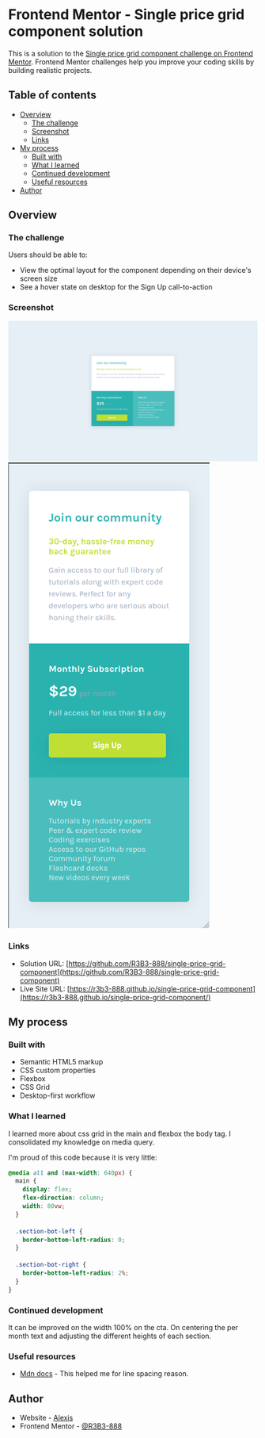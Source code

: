 # Frontend Mentor - Single price grid component solution

This is a solution to the [Single price grid component challenge on Frontend Mentor](https://www.frontendmentor.io/challenges/single-price-grid-component-5ce41129d0ff452fec5abbbc). Frontend Mentor challenges help you improve your coding skills by building realistic projects. 

## Table of contents

- [Overview](#overview)
  - [The challenge](#the-challenge)
  - [Screenshot](#screenshot)
  - [Links](#links)
- [My process](#my-process)
  - [Built with](#built-with)
  - [What I learned](#what-i-learned)
  - [Continued development](#continued-development)
  - [Useful resources](#useful-resources)
- [Author](#author)

## Overview

### The challenge

Users should be able to:

- View the optimal layout for the component depending on their device's screen size
- See a hover state on desktop for the Sign Up call-to-action

### Screenshot

![Desktop](./images/result-desktop.png)
![Mobile](./images/result-mobile.png)

### Links

- Solution URL: [https://github.com/R3B3-888/single-price-grid-component](https://github.com/R3B3-888/single-price-grid-component)
- Live Site URL: [https://r3b3-888.github.io/single-price-grid-component](https://r3b3-888.github.io/single-price-grid-component/)

## My process

### Built with

- Semantic HTML5 markup
- CSS custom properties
- Flexbox
- CSS Grid
- Desktop-first workflow

### What I learned

I learned more about css grid in the main and flexbox the body tag.
I consolidated my knowledge on media query.

I'm proud of this code because it is very little:

```css
@media all and (max-width: 640px) {
  main {
    display: flex;
    flex-direction: column;
    width: 80vw;
  }
  
  .section-bot-left {
    border-bottom-left-radius: 0;
  }
  
  .section-bot-right {
    border-bottom-left-radius: 2%;
  }
}
```

### Continued development

It can be improved on the width 100% on the cta. On centering the per month text and adjusting the different heights of
each section.

### Useful resources

- [Mdn docs](https://developer.mozilla.org/en-US/docs/Web/CSS/line-height) - This helped me for line spacing reason. 

## Author

- Website - [Alexis](https://r3b3.github.io)
- Frontend Mentor - [@R3B3-888](https://www.frontendmentor.io/profile/R3B3-888)

